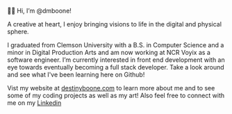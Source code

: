 👋🏾 Hi, I’m @dmboone!

A creative at heart, I enjoy bringing visions to life in the digital and physical sphere.

I graduated from Clemson University with a B.S. in Computer Science and a minor in Digital Production Arts and am now working at NCR Voyix as
a software engineer. I’m currently interested in front end development with an eye towards eventually becoming a full stack developer.
Take a look around and see what I've been learning here on Github!

Vist my website at [destinyboone.com](https://destinyboone.com) to learn more about me and to see some of my coding projects as well as my art!
Also feel free to connect with me on my [Linkedin](https://www.linkedin.com/in/destiny-boone-18010b176/)

<!---
dmboone/dmboone is a ✨ special ✨ repository because its `README.md` (this file) appears on your GitHub profile.
You can click the Preview link to take a look at your changes.
--->
